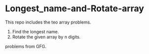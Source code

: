 # Longest_name-and-Rotate-array

This repo includes the teo array problems.
1) Find the longest name.
2) Rotate the given array by n digits.

problems from GFG.
